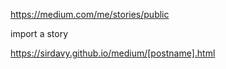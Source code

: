  
 
 <meta property="article:published_time" content="2022-12-03T14:19:06.667Z" />

 https://medium.com/me/stories/public

 import a story
 
 https://sirdavy.github.io/medium/[postname].html
